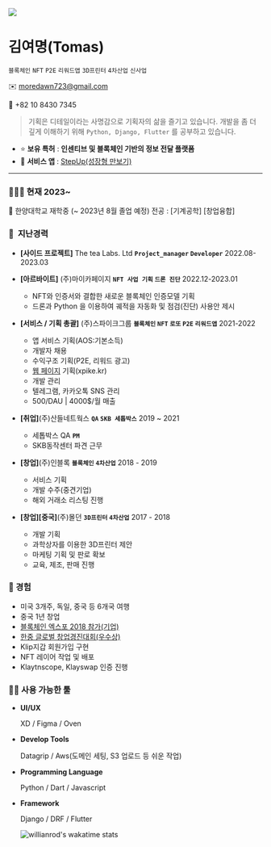![](https://gh-hits.nomadcoders.workers.dev/view?username=lifeissea)


# 김여명(Tomas)

`블록체인` `NFT` `P2E` `리워드앱` `3D프린터` `4차산업` `신사업`

✉️ moredawn723@gmail.com

📱 +82 10 8430 7345

> 기획은 디테일이라는 사명감으로 기획자의 삶을 즐기고 있습니다.
개발을 좀 더 깊게 이해하기 위해 `Python, Django, Flutter` 를 공부하고 있습니다.
> 

- ⭐ **보유 특허** : **인센티브 및 블록체인 기반의 정보 전달 플랫폼**
- 📱 **서비스 앱** : [StepUp(성장형 만보기)](https://apps.apple.com/us/app/stepup-%EA%B1%B7%EA%B3%A0-%EC%97%AD%EC%82%AC%EB%8F%84-%EB%B0%B0%EC%9A%B0%EB%8A%94-%EC%84%B1%EC%9E%A5%ED%98%95-%EB%A7%8C%EB%B3%B4%EA%B8%B0-%EC%8A%A4%ED%85%9D%EC%97%85/id6446372570)

---

### 🤵🏻‍♂️ 현재 2023~

<aside>
🏫 한양대학교 재학중 (~ 2023년 8월 졸업 예정)  
전공 : [기계공학] [창업융합]

</aside>
        

### 💼  지난경력

- **[사이드 프로젝트]** The tea Labs. Ltd **`Project_manager` `Developer`** 2022.08-2023.03

- **[아르바이트]** (주)마이카페이지 **`NFT 사업 기획` `드론 진단`** 2022.12-2023.01        
    - NFT와 인증서와 결합한 새로운 블록체인 인증모델 기획
    - 드론과 Python 을 이용하여 궤적을 자동화 및 점검(진단) 사용안 제시


- **[서비스 / 기획 총괄]** (주)스파이크그룹 **`블록체인` `NFT` `로또` `P2E` `리워드앱`** 2021-2022
    - 앱 서비스 기획(AOS:기본소득)
    - 개발자 채용
    - 수익구조 기획(P2E, 리워드 광고)
    - [웹 페이지](https://xpike.kr) 기획(xpike.kr)
    - 개발 관리
    - 텔레그램, 카카오톡 SNS 관리
    - 500/DAU | 4000$/월 매출


- **[취업]**(주)산들네트웍스 **`QA` `SKB 세톱박스`** 2019 ~ 2021
    - 세톱박스 QA **`PM`**
    - SKB동작센터 파견 근무


- **[창업]**(주)인블록  **`블록체인` `4차산업`** 2018 - 2019
    - 서비스 기획
    - 개발 수주(중견기업)
    - 해외 거래소 리스팅 진행


- **[창업][중국]**(주)몰던 **`3D프린터` `4차산업`** 2017 - 2018
    - 개발 기획
    - 과학상자를 이용한 3D프린터 제안
    - 마케팅 기획 및 판로 확보
    - 교육, 제조, 판매 진행



### 💫 경험

- 미국 3개주, 독일, 중국 등 6개국 여행
- 중국 1년 창업
- [블록체인 엑스포 2018 참가(기업)](https://www.asiatoday.co.kr/view.php?key=20181001010000848)
- [한중 글로벌 창업경진대회(우수상)](http://www.digitaltoday.co.kr/news/articleView.html?idxno=106386)
- Klip지갑 회원가입 구현
- NFT 레이어 작업 및 배포
- Klaytnscope, Klayswap 인증 진행

### 👨‍💻 사용 가능한 툴

- **UI/UX**
    
    XD / Figma / Oven
    
- **Develop Tools**
    
    Datagrip / Aws(도메인 세팅, S3 업로드 등 쉬운 작업)
    
- **Programming Language**

    Python / Dart / Javascript
    
- **Framework**

    Django / DRF / Flutter
    
    
  ![willianrod's wakatime stats](https://github-readme-stats.vercel.app/api/wakatime?username=God_mo)
    
<!--
**lifeissea/lifeissea** is a ✨ _special_ ✨ repository because its `README.md` (this file) appears on your GitHub profile.

Here are some ideas to get you started:

- 🔭 I’m currently working on ...
- 🌱 I’m currently learning ...
- 👯 I’m looking to collaborate on ...
- 🤔 I’m looking for help with ...
- 💬 Ask me about ...
- 📫 How to reach me: ...
- 😄 Pronouns: ...
- ⚡ Fun fact: ...
-->


<!-- IDE의 활동이 기록 -->
<!-- 1. username은 wakatime에서 가입한 계정을 기재한다. wakatime 사이트에서 github 계정과 연동하기때문이다.
<!-- 2. 끝단의 () 링크는 배너클릭 시 연결되는 곳으로 기능동작과 관계없다. 개인github 사이트도 좋고, 아예 생략해도된다.

